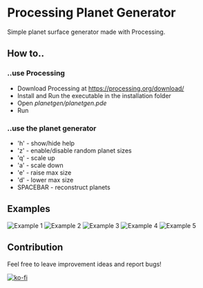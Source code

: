 # Processing Planet Generator

Simple planet surface generator made with Processing.

## How to..

### ..use Processing

* Download Processing at https://processing.org/download/
* Install and Run the executable in the installation folder
* Open *planetgen/planetgen.pde*
* Run

### ..use the planet generator

* 'h' - show/hide help
* 'z' - enable/disable random planet sizes
* 'q' - scale up
* 'a' - scale down
* 'e' - raise max size
* 'd' - lower max size
* SPACEBAR - reconstruct planets

## Examples
![Example 1](https://raw.githubusercontent.com/atka66/processing-planetgen/master/img/pl1.PNG)
![Example 2](https://raw.githubusercontent.com/atka66/processing-planetgen/master/img/pl2.PNG)
![Example 3](https://raw.githubusercontent.com/atka66/processing-planetgen/master/img/pl3.PNG)
![Example 4](https://raw.githubusercontent.com/atka66/processing-planetgen/master/img/pl4.PNG)
![Example 5](https://raw.githubusercontent.com/atka66/processing-planetgen/master/img/pl5.PNG)

## Contribution

Feel free to leave improvement ideas and report bugs!

[![ko-fi](https://www.ko-fi.com/img/githubbutton_sm.svg)](https://ko-fi.com/G2G31H1IJ)

